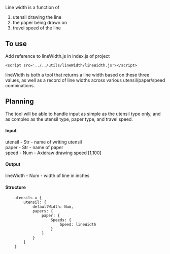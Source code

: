 Line width is a function of

1. utensil drawing the line
2. the paper being drawn on
3. travel speed of the line

## To use

Add reference to lineWidth.js in index.js of project

```
<script src='../../utils/lineWidth/lineWidth.js'></script>
```

lineWidth is both a tool that returns a line width based on these three values, as well as a record of line widths across various utensil/paper/speed combinations.

## Planning

The tool will be able to handle input as simple as the utensil type only, and as complex as the utensil type, paper type, and travel speed.

#### Input

utensil - Str - name of writing utensil  
paper - Str - name of paper  
speed - Num - Axidraw drawing speed [1,100]

#### Output

lineWidth - Num - width of line in inches

#### Structure

```
    utensils = {
        utensil: {
            defaultWidth: Num,
            papers: {
                paper: {
                    Speeds: {
                        Speed: lineWidth
                    }
                }
            }
        }
    }
```
